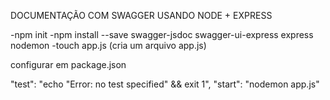 DOCUMENTAÇÃO COM SWAGGER USANDO NODE + EXPRESS

-npm init
-npm install --save swagger-jsdoc swagger-ui-express express nodemon
-touch app.js (cria um arquivo app.js)

configurar em package.json

"test": "echo \"Error: no test specified\" && exit 1",
"start": "nodemon app.js"
